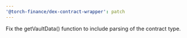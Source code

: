 ```yaml
---
'@torch-finance/dex-contract-wrapper': patch
---
```


Fix the getVaultData() function to include parsing of the contract type.
